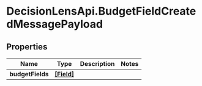 # DecisionLensApi.BudgetFieldCreatedMessagePayload

## Properties
Name | Type | Description | Notes
------------ | ------------- | ------------- | -------------
**budgetFields** | [**[Field]**](Field.md) |  | 


